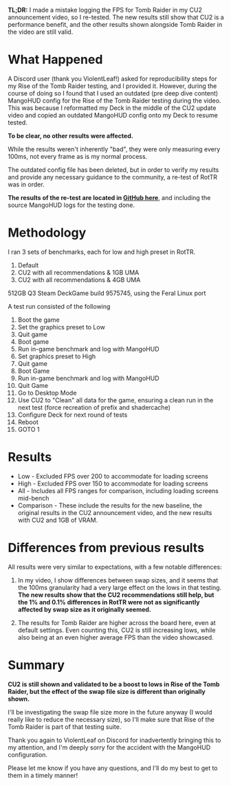 **TL;DR:** I made a mistake logging the FPS for Tomb Raider in my CU2 announcement video, so I re-tested. The new results still show that CU2 is a performance benefit, and the other results shown alongside Tomb Raider in the video are still valid.

# What Happened

A Discord user (thank you ViolentLeaf!) asked for reproducibility steps for my Rise of the Tomb Raider testing, and I provided it. However, during the course of doing so I found that I used an outdated (pre deep dive content) MangoHUD config for the Rise of the Tomb Raider testing during the video. This was because I reformatted my Deck in the middle of the CU2 update video and copied an outdated MangoHUD config onto my Deck to resume tested.

**To be clear, no other results were affected.**

While the results weren't inherently "bad", they were only measuring every 100ms, not every frame as is my normal process.

The outdated config file has been deleted, but in order to verify my results and provide any necessary guidance to the community, a re-test of RotTR was in order.

**The results of the re-test are located in [GitHub here](https://github.com/CryoByte33/cu2-announcement-video-correction)**, and including the source MangoHUD logs for the testing done.

# Methodology

I ran 3 sets of benchmarks, each for low and high preset in RotTR.

1. Default
2. CU2 with all recommendations & 1GB UMA
3. CU2 with all recommendations & 4GB UMA

512GB Q3 Steam DeckGame build 9575745, using the Feral Linux port

A test run consisted of the following

1. Boot the game
2. Set the graphics preset to Low
3. Quit game
4. Boot game
5. Run in-game benchmark and log with MangoHUD
6. Set graphics preset to High
7. Quit game
8. Boot Game
9. Run in-game benchmark and log with MangoHUD
10. Quit Game
11. Go to Desktop Mode
12. Use CU2 to "Clean" all data for the game, ensuring a clean run in the next test (force recreation of prefix and shadercache)
13. Configure Deck for next round of tests
14. Reboot
15. GOTO 1

# Results
* Low - Excluded FPS over 200 to accommodate for loading screens
* High - Excluded FPS over 150 to accommodate for loading screens
* All - Includes all FPS ranges for comparison, including loading screens mid-bench
* Comparison - These include the results for the new baseline, the original results in the CU2 announcement video, and the new results with CU2 and 1GB of VRAM.

# Differences from previous results

All results were very similar to expectations, with a few notable differences:

1. In my video, I show differences between swap sizes, and it seems that the 100ms granularity had a very large effect on the lows in that testing. **The new results show that the CU2 recommendations still help, but the 1% and 0.1% differences in RotTR were not as significantly affected by swap size as it originally seemed.**

2. The results for Tomb Raider are higher across the board here, even at default settings. Even counting this, CU2 is still increasing lows, while also being at an even higher average FPS than the video showcased.

# Summary

**CU2 is still shown and validated to be a boost to lows in Rise of the Tomb Raider, but the effect of the swap file size is different than originally shown.**

I'll be investigating the swap file size more in the future anyway (I would really like to reduce the necessary size), so I'll make sure that Rise of the Tomb Raider is part of that testing suite.

Thank you again to ViolentLeaf on Discord for inadvertently bringing this to my attention, and I'm deeply sorry for the accident with the MangoHUD configuration.

Please let me know if you have any questions, and I'll do my best to get to them in a timely manner!
